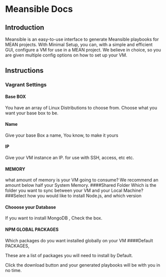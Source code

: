 # Meansible Docs
## Introduction
Meansible is an easy-to-use interface to generate Meansible playbooks for MEAN projects. With Minimal Setup, you can, with a simple and efficient GUI, configure a VM for use in a MEAN project. 
We believe in choice, so you are given multiple config options on how to set up your VM.

## Instructions

### Vagrant Settings
#### Base BOX 
You have an array of Linux Distributions to choose from. Choose what you want your base box to be.

#### Name
Give your base Box a name, You know, to make it yours
#### IP
Give your VM instance an IP. for use with SSH, access, etc etc.
#### MEMORY
what amount of memory is your VM going to consume? We recommend an amount below half your System Memory.
####Shared Folder
Which is the folder you want to sync between your VM and your Local Machine?
###Select how you would like to install Node.js, and which version

#### Chooose your Database
If you want to install MongoDB , Check the box.
#### NPM GLOBAL PACKAGES 
Which packages do you want installed globally on your VM
####Default PACKAGES,

These are a list of packages you will need to install by Default.

Click the download button and your generated playbooks will be with you in no time.
